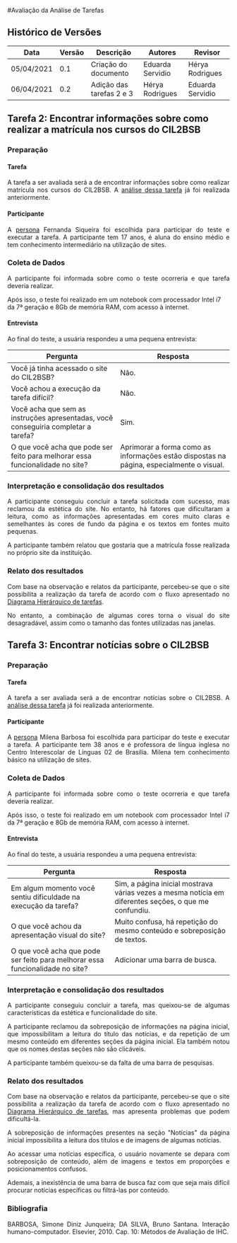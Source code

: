 #Avaliação da Análise de Tarefas

## Histórico de Versões

| Data       | Versão | Descrição                                     | Autores          | Revisor          |
| ---------- | ------ | --------------------------------------------- | ---------------- | ---------------- |
| 05/04/2021 | 0.1    | Criação do documento                          | Eduarda Servidio | Hérya Rodrigues  |
| 06/04/2021 | 0.2    | Adição das tarefas 2 e 3                      | Hérya Rodrigues  | Eduarda Servidio |
 
## Tarefa 2: Encontrar informações sobre como realizar a matrícula nos cursos do CIL2BSB

### Preparação
#### Tarefa
<p align="justify">A tarefa a ser avaliada será a de encontrar informações sobre como realizar matrícula  nos cursos do CIL2BSB. A <a href="https://interacao-humano-computador.github.io/2020.2-cil2bsb/Analise_Requisitos/tarefas/">análise dessa tarefa</a> já foi realizada anteriormente.</p>

#### Participante
<p align="justify">A <a href="https://interacao-humano-computador.github.io/2020.2-cil2bsb/Analise_Requisitos/personas/">persona</a> Fernanda Siqueira foi escolhida para participar do teste e executar a tarefa. A participante tem 17 anos, é aluna do ensino médio e tem conhecimento intermediário na utilização de sites.</p>

### Coleta de Dados

<p align="justify">A participante foi informada sobre como o teste ocorreria e que tarefa deveria realizar. 

Após isso, o teste foi realizado em um notebook com processador Intel i7 da 7ª geração e 8Gb de memória RAM, com acesso à internet.</p>

#### Entrevista
Ao final do teste, a usuária respondeu  a uma pequena entrevista:

Pergunta   | Resposta
--------- | ------
Você já tinha acessado o site do CIL2BSB?   | Não.
Você achou a execução da tarefa difícil? | Não.
Você acha que sem as instruções apresentadas, você conseguiria completar a tarefa?               | Sim.
O que você acha que pode ser feito para melhorar essa funcionalidade no site?  | Aprimorar a forma como as informações estão dispostas na página, especialmente o visual.
 

### Interpretação e consolidação dos resultados
<p align="justify">A participante conseguiu concluir a tarefa solicitada com sucesso, mas reclamou da estética do site. No entanto, há fatores que dificultaram a leitura, como as informações apresentadas em cores muito claras e semelhantes às cores de fundo da página e os textos em fontes muito pequenas.</p>

<p align="justify">A participante também relatou que gostaria que a matrícula fosse realizada no próprio site da instituição.</p>

### Relato dos resultados
<p align="justify">Com base na observação e relatos da participante, percebeu-se que o site possibilita a realização da tarefa de acordo com o fluxo apresentado no <a href="https://interacao-humano-computador.github.io/2020.2-cil2bsb/Analise_Requisitos/tarefas/">Diagrama Hierárquico de tarefas</a>.</p>

<p align="justify">No entanto, a combinação de algumas cores torna o visual do site desagradável, assim como o tamanho das fontes utilizadas nas janelas.</p>

## Tarefa 3: Encontrar notícias sobre o CIL2BSB

### Preparação
#### Tarefa
<p align="justify">A tarefa a ser avaliada será a de encontrar notícias sobre o CIL2BSB. A <a href="https://interacao-humano-computador.github.io/2020.2-cil2bsb/Analise_Requisitos/tarefas/">análise dessa tarefa</a> já foi realizada anteriormente.</p>

#### Participante
<p align="justify">A <a href="https://interacao-humano-computador.github.io/2020.2-cil2bsb/Analise_Requisitos/personas/">persona</a>  Milena Barbosa foi escolhida para participar do teste e executar a tarefa. A participante tem 38 anos e é professora de língua inglesa no Centro Interescolar de Línguas 02 de Brasília. Milena tem conhecimento básico na utilização de sites.</p>
 

### Coleta de Dados
<p align="justify">A participante foi informada sobre como o teste ocorreria e que tarefa deveria realizar. </p>

<p align="justify">Após isso, o teste foi realizado em um notebook com processador Intel i7 da 7ª geração e 8Gb de memória RAM, com acesso à internet.</p>

#### Entrevista
Ao final do teste, a usuária respondeu  a uma pequena entrevista:

Pergunta   | Resposta
--------- | ------
Em algum momento você sentiu dificuldade na execução da tarefa? | Sim, a página inicial mostrava várias vezes a mesma notícia em diferentes seções, o que me confundiu.
O que você achou da apresentação visual do site?   | Muito confusa, há repetição do mesmo conteúdo e sobreposição de textos.
O que você acha que pode ser feito para melhorar essa funcionalidade no site?  | Adicionar uma barra de busca.

### Interpretação e consolidação dos resultados
<p align="justify">A participante conseguiu concluir a tarefa, mas queixou-se de algumas características da estética e funcionalidade do site. </p>

<p align="justify">A participante reclamou da sobreposição de informações na página inicial, que impossibilitam a leitura do título das notícias, e da repetição de um mesmo conteúdo em diferentes seções da página inicial. Ela também notou que os nomes destas seções não são clicáveis.</p>

<p align="justify">A participante também queixou-se da falta de uma barra de pesquisas.</p>


### Relato dos resultados
<p align="justify">Com base na observação e relatos da participante, percebeu-se que o site possibilita a realização da tarefa de acordo com o fluxo apresentado no <a href="https://interacao-humano-computador.github.io/2020.2-cil2bsb/Analise_Requisitos/tarefas/">Diagrama Hierárquico de tarefas</a>, mas apresenta problemas que podem  dificultá-la.</p>

<p align="justify">A sobreposição de informações presentes na seção "Notícias" da página inicial impossibilita a leitura dos títulos e de imagens de algumas notícias.</p>

<p align="justify">Ao acessar uma notícias específica, o usuário novamente se depara com sobreposição de conteúdo, além de imagens e textos em proporções e posicionamentos confusos.</p>

<p align="justify">Ademais, a inexistência de uma barra de busca faz com que seja mais difícil procurar notícias específicas ou filtrá-las por conteúdo.</p>


### Bibliografia

<p align="justify">BARBOSA, Simone Diniz Junqueira; DA SILVA, Bruno Santana. Interação humano-computador. Elsevier, 2010. Cap. 10: Métodos de Avaliação de IHC. </p>
